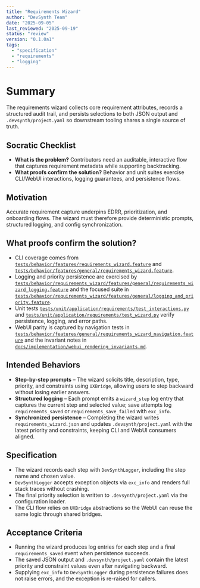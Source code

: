 ```yaml
---
title: "Requirements Wizard"
author: "DevSynth Team"
date: "2025-09-05"
last_reviewed: "2025-09-19"
status: "review"
version: "0.1.0a1"
tags:
  - "specification"
  - "requirements"
  - "logging"
---
```


# Summary

The requirements wizard collects core requirement attributes, records a structured audit trail, and persists selections to both JSON output and `.devsynth/project.yaml` so downstream tooling shares a single source of truth.

## Socratic Checklist
- **What is the problem?** Contributors need an auditable, interactive flow that captures requirement metadata while supporting backtracking.
- **What proofs confirm the solution?** Behavior and unit suites exercise CLI/WebUI interactions, logging guarantees, and persistence flows.

## Motivation

Accurate requirement capture underpins EDRR, prioritization, and onboarding flows. The wizard must therefore provide deterministic prompts, structured logging, and config synchronization.

## What proofs confirm the solution?

- CLI coverage comes from [`tests/behavior/features/requirements_wizard.feature`](../../tests/behavior/features/requirements_wizard.feature) and [`tests/behavior/features/general/requirements_wizard.feature`](../../tests/behavior/features/general/requirements_wizard.feature).
- Logging and priority persistence are exercised by [`tests/behavior/requirements_wizard/features/general/requirements_wizard_logging.feature`](../../tests/behavior/requirements_wizard/features/general/requirements_wizard_logging.feature) and the focused suite in [`tests/behavior/requirements_wizard/features/general/logging_and_priority.feature`](../../tests/behavior/requirements_wizard/features/general/logging_and_priority.feature).
- Unit tests [`tests/unit/application/requirements/test_interactions.py`](../../tests/unit/application/requirements/test_interactions.py) and [`tests/unit/application/requirements/test_wizard.py`](../../tests/unit/application/requirements/test_wizard.py) verify persistence, logging, and error paths.
- WebUI parity is captured by navigation tests in [`tests/behavior/features/general/requirements_wizard_navigation.feature`](../../tests/behavior/features/general/requirements_wizard_navigation.feature) and the invariant notes in [`docs/implementation/webui_rendering_invariants.md`](../implementation/webui_rendering_invariants.md).

## Intended Behaviors

- **Step-by-step prompts** – The wizard solicits title, description, type, priority, and constraints using `UXBridge`, allowing users to step backward without losing earlier answers.
- **Structured logging** – Each prompt emits a `wizard_step` log entry that captures the current step and selected value; save attempts log `requirements_saved` or `requirements_save_failed` with `exc_info`.
- **Synchronized persistence** – Completing the wizard writes `requirements_wizard.json` and updates `.devsynth/project.yaml` with the latest priority and constraints, keeping CLI and WebUI consumers aligned.

## Specification

- The wizard records each step with `DevSynthLogger`, including the step name and chosen value.
- `DevSynthLogger` accepts exception objects via `exc_info` and renders full stack traces without crashing.
- The final priority selection is written to `.devsynth/project.yaml` via the configuration loader.
- The CLI flow relies on `UXBridge` abstractions so the WebUI can reuse the same logic through shared bridges.

## Acceptance Criteria

- Running the wizard produces log entries for each step and a final `requirements_saved` event when persistence succeeds.
- The saved JSON output and `.devsynth/project.yaml` contain the latest priority and constraint values even after navigating backward.
- Supplying `exc_info` to `DevSynthLogger` during persistence failures does not raise errors, and the exception is re-raised for callers.
